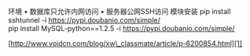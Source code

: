 环境
•	数据库只允许内网访问
•	服务器公网SSH访问
模块安装
	pip install sshtunnel -i https://pypi.doubanio.com/simple/  
	pip install MySQL-python==1.2.5 -i https://pypi.doubanio.com/simple/  



[http://www.voidcn.com/blog/xw\_classmate/article/p-6200854.html][1]

[1]:	http://www.voidcn.com/blog/xw_classmate/article/p-6200854.html